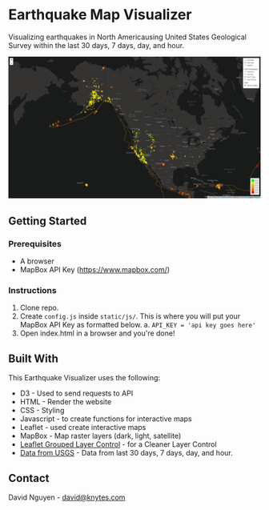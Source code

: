 # Earthquake Map Visualizer
Visualizing earthquakes in North Americausing United States Geological Survey within the last 30 days, 7 days, day, and hour.

![Earthquake Visualization](imgs/EarthquakeVisualization.png)

## Getting Started
### Prerequisites
- A browser
- MapBox API Key (https://www.mapbox.com/)

### Instructions
1. Clone repo.
2. Create `config.js` inside `static/js/`. This is where you will put your MapBox API Key as formatted below.
    a. `API_KEY = 'api key goes here'`
3. Open index.html in a browser and you're done!

## Built With
This Earthquake Visualizer uses the following:
- D3 - Used to send requests to API
- HTML - Render the website
- CSS - Styling
- Javascript - to create functions for interactive maps
- Leaflet - used create interactive maps
- MapBox - Map raster layers (dark, light, satellite)
- [Leaflet Grouped Layer Control](https://github.com/ismyrnow/leaflet-groupedlayercontrol) - for a Cleaner Layer Control
- [Data from USGS](https://earthquake.usgs.gov/earthquakes/feed/v1.0/geojson.php) - Data from last 30 days, 7 days, day, and hour.


## Contact
David Nguyen - david@knytes.com